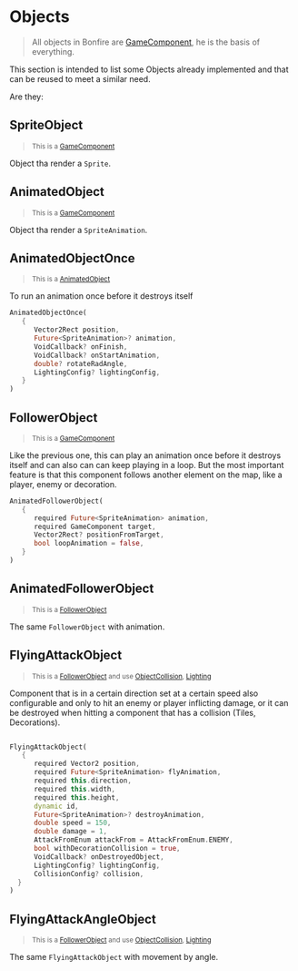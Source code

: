 # Objects

> All objects in Bonfire are [GameComponent](https://github.com/RafaelBarbosatec/bonfire/blob/1.0.0-rc/lib/base/game_component.dart), he is the basis of everything.

This section is intended to list some Objects already implemented and that can be reused to meet a similar need.

Are they:

## SpriteObject

> <small> This is a [GameComponent](https://github.com/RafaelBarbosatec/bonfire/blob/1.0.0-rc/lib/base/game_component.dart) </small>

Object tha render a `Sprite`.

## AnimatedObject

> <small> This is a [GameComponent](https://github.com/RafaelBarbosatec/bonfire/blob/1.0.0-rc/lib/base/game_component.dart) </small>

Object tha render a `SpriteAnimation`.

## AnimatedObjectOnce

> <small> This is a [AnimatedObject](#AnimatedObject) </small>

To run an animation once before it destroys itself

```dart
AnimatedObjectOnce(
   {
      Vector2Rect position,
      Future<SpriteAnimation>? animation,
      VoidCallback? onFinish,
      VoidCallback? onStartAnimation,
      double? rotateRadAngle,
      LightingConfig? lightingConfig,
   }
)
```

## FollowerObject

> <small> This is a [GameComponent](https://github.com/RafaelBarbosatec/bonfire/blob/1.0.0-rc/lib/base/game_component.dart) </small>

Like the previous one, this can play an animation once before it destroys itself and can also can can keep playing in a loop. But the most important feature is that this component follows another element on the map, like a player, enemy or decoration.


```dart
AnimatedFollowerObject(
   {
      required Future<SpriteAnimation> animation,
      required GameComponent target,
      Vector2Rect? positionFromTarget,
      bool loopAnimation = false,
   }
)
```

## AnimatedFollowerObject

> <small> This is a [FollowerObject](#FollowerObject) </small>

The same `FollowerObject` with animation.

## FlyingAttackObject

> <small> This is a [FollowerObject](#AnimatedObject) and use [ObjectCollision](collision_system), [Lighting](lighting) </small>

 Component that is in a certain direction set at a certain speed also configurable and only to hit an enemy or player inflicting damage, or it can be destroyed when hitting a component that has a collision (Tiles, Decorations).

```dart

FlyingAttackObject(
   {
      required Vector2 position,
      required Future<SpriteAnimation> flyAnimation,
      required this.direction,
      required this.width,
      required this.height,
      dynamic id,
      Future<SpriteAnimation>? destroyAnimation,
      double speed = 150,
      double damage = 1,
      AttackFromEnum attackFrom = AttackFromEnum.ENEMY,
      bool withDecorationCollision = true,
      VoidCallback? onDestroyedObject,
      LightingConfig? lightingConfig,
      CollisionConfig? collision,
  }
)

```

## FlyingAttackAngleObject

> <small> This is a [FollowerObject](#AnimatedObject) and use [ObjectCollision](collision_system), [Lighting](lighting) </small>

The same `FlyingAttackObject` with movement by angle.
